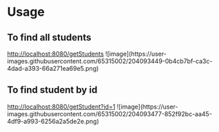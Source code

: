 <h1>Usage</h1>
<h2>To find all students</h2>
<a href="http://localhost:8080/getStudents">http://localhost:8080/getStudents</a>
![image](https://user-images.githubusercontent.com/65315002/204093449-0b4cb7bf-ca3c-4dad-a393-66a271ea69e5.png)
<br>
<h2>To find student by id</h2>
<a href="http://localhost:8080/getStudent?id=1">http://localhost:8080/getStudent?id=1</a>
![image](https://user-images.githubusercontent.com/65315002/204093477-852f92bc-aa45-4df9-a993-6256a2a5de2e.png)
